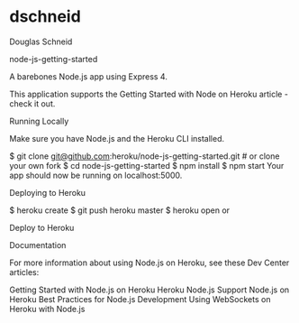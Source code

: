 # dschneid
Douglas Schneid

node-js-getting-started

A barebones Node.js app using Express 4.

This application supports the Getting Started with Node on Heroku article - check it out.

Running Locally

Make sure you have Node.js and the Heroku CLI installed.

$ git clone git@github.com:heroku/node-js-getting-started.git # or clone your own fork
$ cd node-js-getting-started
$ npm install
$ npm start
Your app should now be running on localhost:5000.

Deploying to Heroku

$ heroku create
$ git push heroku master
$ heroku open
or

Deploy to Heroku

Documentation

For more information about using Node.js on Heroku, see these Dev Center articles:

Getting Started with Node.js on Heroku
Heroku Node.js Support
Node.js on Heroku
Best Practices for Node.js Development
Using WebSockets on Heroku with Node.js
